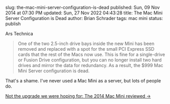 slug: the-mac-mini-server-configuration-is-dead
published: Sun, 09 Nov 2014 at 07:30 PM
updated: Sun, 27 Nov 2022 04:43:28 
title: The Mac Mini Server Configuration is Dead
author: Brian Schrader
tags: mac mini
status: publish

Ars Technica
> One of the two 2.5-inch drive bays inside the new Mini has been removed and replaced with a spot for the small PCI Express SSD cards that the rest of the Macs now use. This is fine for a single-drive or Fusion Drive configuration, but you can no longer install two hard drives and mirror the data for redundancy. As a result, the $999 Mac Mini Server configuration is dead.

That's a shame. I've never used a Mac Mini as a server, but lots of people do.

[Not the upgrade we were hoping for: The 2014 Mac Mini reviewed &#8594;](http://arstechnica.com/apple/2014/11/not-the-upgrade-we-were-hoping-for-the-2014-mac-mini-reviewed/)